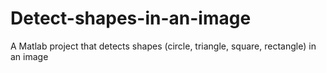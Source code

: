 # Detect-shapes-in-an-image
A Matlab project that detects shapes (circle, triangle, square, rectangle) in an image
